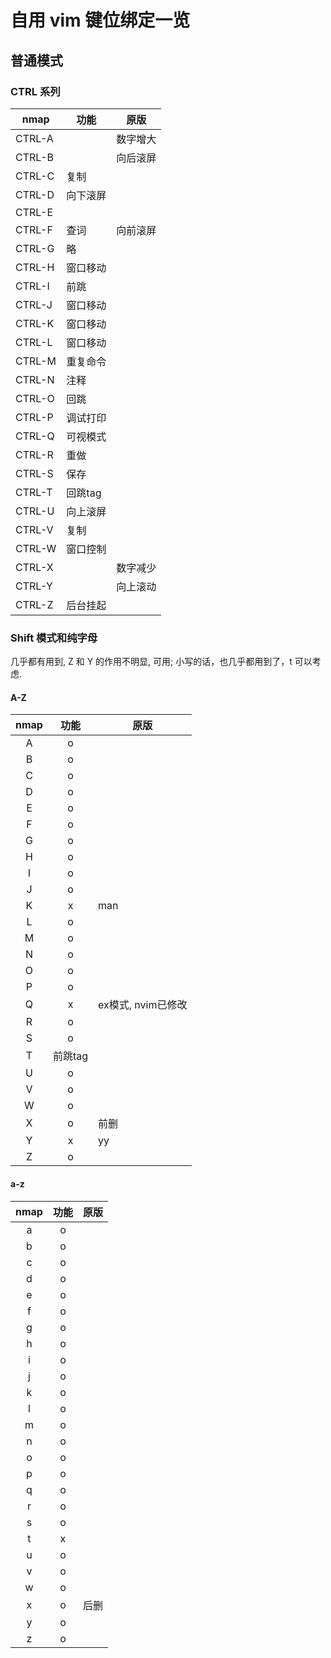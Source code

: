 # 自用 vim 键位绑定一览

## 普通模式

### CTRL 系列

| nmap   | 功能     | 原版     |
|--------|----------|----------|
| CTRL-A |          | 数字增大 |
| CTRL-B |          | 向后滚屏 |
| CTRL-C | 复制     |          |
| CTRL-D | 向下滚屏 |          |
| CTRL-E |          |          |
| CTRL-F | 查词     | 向前滚屏 |
| CTRL-G | 略       |          |
| CTRL-H | 窗口移动 |          |
| CTRL-I | 前跳     |          |
| CTRL-J | 窗口移动 |          |
| CTRL-K | 窗口移动 |          |
| CTRL-L | 窗口移动 |          |
| CTRL-M | 重复命令 | <CR>     |
| CTRL-N | 注释     |          |
| CTRL-O | 回跳     |          |
| CTRL-P | 调试打印 |          |
| CTRL-Q | 可视模式 |          |
| CTRL-R | 重做     |          |
| CTRL-S | 保存     |          |
| CTRL-T | 回跳tag  |          |
| CTRL-U | 向上滚屏 |          |
| CTRL-V | 复制     |          |
| CTRL-W | 窗口控制 |          |
| CTRL-X |          | 数字减少 |
| CTRL-Y |          | 向上滚动 |
| CTRL-Z | 后台挂起 |          |

### Shift 模式和纯字母

几乎都有用到, Z 和 Y 的作用不明显, 可用;
小写的话，也几乎都用到了，t 可以考虑.

#### A-Z
| nmap |   功能  | 原版               |
|:----:|:-------:|--------------------|
|   A  |    o    |                    |
|   B  |    o    |                    |
|   C  |    o    |                    |
|   D  |    o    |                    |
|   E  |    o    |                    |
|   F  |    o    |                    |
|   G  |    o    |                    |
|   H  |    o    |                    |
|   I  |    o    |                    |
|   J  |    o    |                    |
|   K  |    x    | man                |
|   L  |    o    |                    |
|   M  |    o    |                    |
|   N  |    o    |                    |
|   O  |    o    |                    |
|   P  |    o    |                    |
|   Q  |    x    | ex模式, nvim已修改 |
|   R  |    o    |                    |
|   S  |    o    |                    |
|   T  | 前跳tag |                    |
|   U  |    o    |                    |
|   V  |    o    |                    |
|   W  |    o    |                    |
|   X  |    o    | 前删               |
|   Y  |    x    | yy                 |
|   Z  |    o    |                    |

#### a-z
| nmap | 功能 | 原版 |
|:----:|:----:|------|
|   a  |   o  |      |
|   b  |   o  |      |
|   c  |   o  |      |
|   d  |   o  |      |
|   e  |   o  |      |
|   f  |   o  |      |
|   g  |   o  |      |
|   h  |   o  |      |
|   i  |   o  |      |
|   j  |   o  |      |
|   k  |   o  |      |
|   l  |   o  |      |
|   m  |   o  |      |
|   n  |   o  |      |
|   o  |   o  |      |
|   p  |   o  |      |
|   q  |   o  |      |
|   r  |   o  |      |
|   s  |   o  |      |
|   t  |   x  |      |
|   u  |   o  |      |
|   v  |   o  |      |
|   w  |   o  |      |
|   x  |   o  | 后删 |
|   y  |   o  |      |
|   z  |   o  |      |

